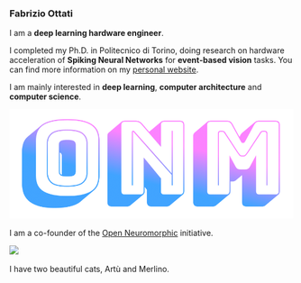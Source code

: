 ### Fabrizio Ottati

I am a **deep learning hardware engineer**. 

I completed my Ph.D. in Politecnico di Torino, doing research on hardware acceleration of **Spiking Neural Networks** for **event-based vision** tasks. 
You can find more information on my [personal website](https://fabrizio.foo). 

I am mainly interested in **deep learning**, **computer architecture** and **computer science**. 

![](onm.png)

I am a co-founder of the [Open Neuromorphic](https://open-neuromorphic.org) initiative. 

![](gattacci.png)

I have two beautiful cats, Artù and Merlino.
